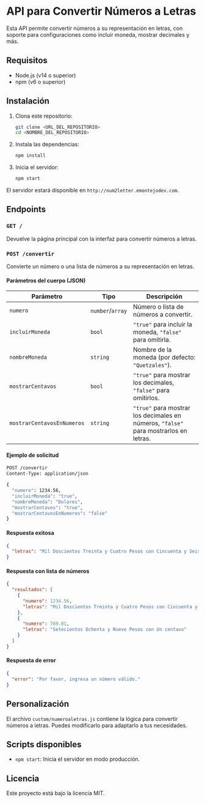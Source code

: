 # API para Convertir Números a Letras

Esta API permite convertir números a su representación en letras, con soporte para configuraciones como incluir moneda, mostrar decimales y más.

## Requisitos

- Node.js (v14 o superior)
- npm (v6 o superior)

## Instalación

1. Clona este repositorio:

   ```bash
   git clone <URL_DEL_REPOSITORIO>
   cd <NOMBRE_DEL_REPOSITORIO>
   ```

2. Instala las dependencias:

   ```bash
   npm install
   ```

3. Inicia el servidor:

   ```bash
   npm start
   ```

El servidor estará disponible en `http://num2letter.emontejodev.com`.

## Endpoints

### `GET /`

Devuelve la página principal con la interfaz para convertir números a letras.

### `POST /convertir`

Convierte un número o una lista de números a su representación en letras.

#### Parámetros del cuerpo (JSON)

| Parámetro                 | Tipo       | Descripción                                                                        |
|---------------------------|------------|------------------------------------------------------------------------------------|
| `numero`                  | `number`/`array` | Número o lista de números a convertir.                                     |
| `incluirMoneda`           | `bool`     | `"true"` para incluir la moneda, `"false"` para omitirla.                          |
| `nombreMoneda`            | `string`   | Nombre de la moneda (por defecto: `"Quetzales"`).                                  |
| `mostrarCentavos`         | `bool`     | `"true"` para mostrar los decimales, `"false"` para omitirlos.                     |
| `mostrarCentavosEnNumeros`| `string`   | `"true"` para mostrar los decimales en números, `"false"` para mostrarlos en letras. |

#### Ejemplo de solicitud

```bash
POST /convertir
Content-Type: application/json

{
  "numero": 1234.56,
  "incluirMoneda": "true",
  "nombreMoneda": "Dolares",
  "mostrarCentavos": "true",
  "mostrarCentavosEnNumeros": "false"
}
```

#### Respuesta exitosa

```json
{
  "letras": "Mil Doscientos Treinta y Cuatro Pesos con Cincuenta y Seis centavos"
}
```

#### Respuesta con lista de números

```json
{
  "resultados": [
    {
      "numero": 1234.56,
      "letras": "Mil Doscientos Treinta y Cuatro Pesos con Cincuenta y Seis centavos"
    },
    {
      "numero": 789.01,
      "letras": "Setecientos Ochenta y Nueve Pesos con Un centavo"
    }
  ]
}
```

#### Respuesta de error

```json
{
  "error": "Por favor, ingresa un número válido."
}
```

## Personalización

El archivo `custom/numeroaletras.js` contiene la lógica para convertir números a letras. Puedes modificarlo para adaptarlo a tus necesidades.

## Scripts disponibles

- `npm start`: Inicia el servidor en modo producción.

## Licencia

Este proyecto está bajo la licencia MIT.
